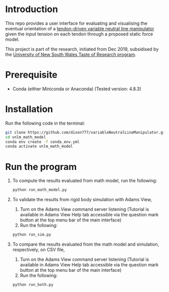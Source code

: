 # Introduction
This repo provides a user interface for evaluating and visualising the eventual orientation of a [tendon-driven variable neutral line manipulator](https://ieeexplore.ieee.org/document/6661461?arnumber=6661461 "IEEE") given the input tension on each tendon through a proposed static force model.

This project is part of the research, initiated from Dec 2019, subsidised by the [University of New South Wales Taste of Research program](https://www.engineering.unsw.edu.au/taste-of-research-program).
# Prerequisite
- Conda (either Miniconda or Anaconda) (Tested version: 4.8.3)

# Installation
Run the following code in the terminal:
```bash
git clone https://github.com/dixon777/variableNeutralLineManipulator.git vnlm_math_model
cd vnlm_math_model
conda env create -f conda_env.yml
conda activate vnlm_math_model
```

# Run the program
1. To compute the results evaluated from math model, run the following:
    ```bash
    python run_math_model.py
    ```
2. To validate the results from rigid body simulation with Adams View, 
    1. Turn on the Adams View command server listening (Tutorial is available in Adams View Help tab accessible via the question mark button at the top menu bar of the main interface)
    2. Run the following:
    ```bash
    python run_sim.py
    ```

3. To compare the results evaluated from the math model and simulation, respectively, on CSV file,
    1. Turn on the Adams View command server listening (Tutorial is available in Adams View Help tab accessible via the question mark button at the top menu bar of the main interface)
    2. Run the following:
    ```bash
    python run_both.py
    ```
